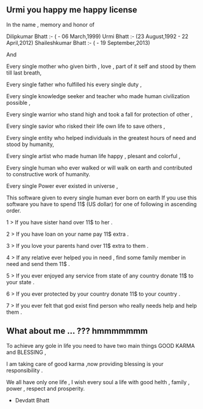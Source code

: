 Urmi you happy me happy license
--------------------------------

In the name , memory and honor of 

Dilipkumar Bhatt :- ( - 06 March,1999)
Urmi Bhatt :- (23 August,1992 - 22 April,2012)
Shaileshkumar Bhatt :- ( - 19 September,2013)

And

Every single mother who given birth , love , part of it self and stood by them till last breath,

Every single father who fulfilled his every single duty ,

Every single knowledge seeker and teacher who made human civilization possible ,

Every single warrior who stand high and took a fall for protection of other ,

Every single savior who risked their life own life to save others ,

Every single entity who helped individuals in the greatest hours of need and stood by humanity,

Every single artist who made human life happy , plesant and colorful ,

Every single human who ever walked or will walk on earth and contributed to constructive work of humanity. 

Every single Power ever existed in universe ,

This software given to every single human ever born on earth 
If you use this software you have to spend 11$ (US dollar) for one of following in ascending order.

1 > If you have sister hand over 11$ to her .

2 > If you have loan on your name pay 11$ extra .

3 > If you love your parents hand over 11$ extra to them .

4 > If any relative ever helped you in need , find some family member in need and send them 11$ .

5 > If you ever enjoyed any service from state of any country donate 11$ to your state .

6 > If you ever protected by your country donate 11$ to your country .

7 > If you ever felt that god exist find person who really needs help and help them .


What about me ... ??? hmmmmmmm
-----------------------------------

To achieve any gole in life you need to have two main things GOOD KARMA and BLESSING ,

I am taking care of good karma ,now providing blessing is your responsibility .

We all have only one life , 
I wish every soul a life with good helth , family , power , respect and prosperity.


- Devdatt Bhatt

